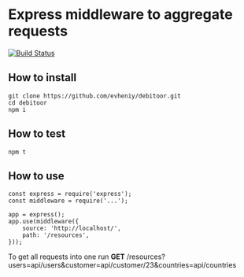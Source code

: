 # Express middleware to aggregate requests

[![Build Status](https://travis-ci.org/evheniy/debitoor.svg?branch=master)](https://travis-ci.org/evheniy/debitoor)

## How to install

    git clone https://github.com/evheniy/debitoor.git
    cd debitoor
    npm i
    
## How to test

    npm t
    
## How to use

    const express = require('express');
    const middleware = require('...');
    
    app = express();
    app.use(middleware({
        source: 'http://localhost/',
        path: '/resources',
    }));

To get all requests into one run **GET** /resources?users=api/users&customer=api/customer/23&countries=api/countries 
